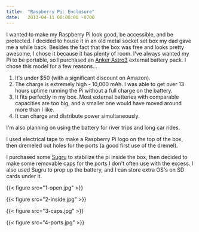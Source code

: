 ```yaml
---
title:  "Raspberry Pi: Enclosure"
date:   2013-04-11 00:00:00 -0700
---
```


I wanted to make my Raspberry Pi look good, be accessible, and be protected. I decided to house it in an old metal socket set box my dad gave me a while back. Besides the fact that the box was free and looks pretty awesome, I chose it because it has plenty of room. I've always wanted my Pi to be portable, so I purchased an [Anker Astro3](http://www.amazon.com/gp/product/B005NGKR54) external battery pack. I chose this model for a few reasons...

1. It's under $50 (with a significant discount on Amazon).
2. The charge is extremely high - 10,000 mAh. I was able to get over 13 hours uptime running the Pi without a full charge on the battery.
3. It fits perfectly in my box. Most external batteries with comparable capacities are too big, and a smaller one would have moved around more than I like.
4. It can charge and distribute power simultaneously.

I'm also planning on using the battery for river trips and long car rides.

I used electrical tape to make a Raspberry Pi logo on the top of the box, then dremeled out holes for the ports (a good first use of the dremel).

I purchased some [Sugru](http://sugru.com) to stabilize the pi inside the box, then decided to make some removable caps for the ports I don't often use with the excess. I also used Sugru to prop up the battery, and I can store extra OS's on SD cards under it.

{{< figure src="1-open.jpg" >}}

{{< figure src="2-inside.jpg" >}}

{{< figure src="3-caps.jpg" >}}

{{< figure src="4-ports.jpg" >}}
